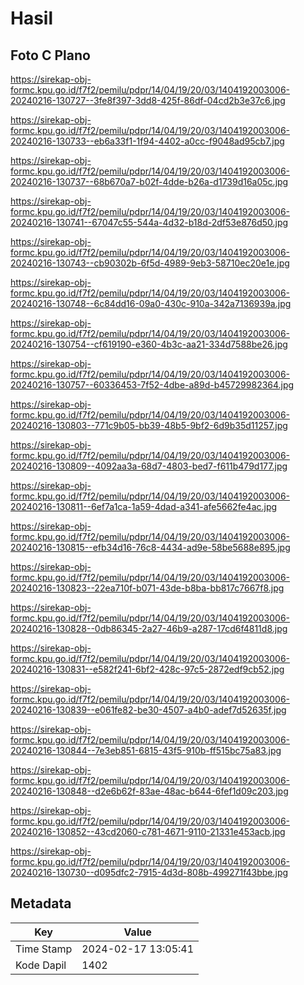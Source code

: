 # Hasil

## Foto C Plano

https://sirekap-obj-formc.kpu.go.id/f7f2/pemilu/pdpr/14/04/19/20/03/1404192003006-20240216-130727--3fe8f397-3dd8-425f-86df-04cd2b3e37c6.jpg

https://sirekap-obj-formc.kpu.go.id/f7f2/pemilu/pdpr/14/04/19/20/03/1404192003006-20240216-130733--eb6a33f1-1f94-4402-a0cc-f9048ad95cb7.jpg

https://sirekap-obj-formc.kpu.go.id/f7f2/pemilu/pdpr/14/04/19/20/03/1404192003006-20240216-130737--68b670a7-b02f-4dde-b26a-d1739d16a05c.jpg

https://sirekap-obj-formc.kpu.go.id/f7f2/pemilu/pdpr/14/04/19/20/03/1404192003006-20240216-130741--67047c55-544a-4d32-b18d-2df53e876d50.jpg

https://sirekap-obj-formc.kpu.go.id/f7f2/pemilu/pdpr/14/04/19/20/03/1404192003006-20240216-130743--cb90302b-6f5d-4989-9eb3-58710ec20e1e.jpg

https://sirekap-obj-formc.kpu.go.id/f7f2/pemilu/pdpr/14/04/19/20/03/1404192003006-20240216-130748--6c84dd16-09a0-430c-910a-342a7136939a.jpg

https://sirekap-obj-formc.kpu.go.id/f7f2/pemilu/pdpr/14/04/19/20/03/1404192003006-20240216-130754--cf619190-e360-4b3c-aa21-334d7588be26.jpg

https://sirekap-obj-formc.kpu.go.id/f7f2/pemilu/pdpr/14/04/19/20/03/1404192003006-20240216-130757--60336453-7f52-4dbe-a89d-b45729982364.jpg

https://sirekap-obj-formc.kpu.go.id/f7f2/pemilu/pdpr/14/04/19/20/03/1404192003006-20240216-130803--771c9b05-bb39-48b5-9bf2-6d9b35d11257.jpg

https://sirekap-obj-formc.kpu.go.id/f7f2/pemilu/pdpr/14/04/19/20/03/1404192003006-20240216-130809--4092aa3a-68d7-4803-bed7-f611b479d177.jpg

https://sirekap-obj-formc.kpu.go.id/f7f2/pemilu/pdpr/14/04/19/20/03/1404192003006-20240216-130811--6ef7a1ca-1a59-4dad-a341-afe5662fe4ac.jpg

https://sirekap-obj-formc.kpu.go.id/f7f2/pemilu/pdpr/14/04/19/20/03/1404192003006-20240216-130815--efb34d16-76c8-4434-ad9e-58be5688e895.jpg

https://sirekap-obj-formc.kpu.go.id/f7f2/pemilu/pdpr/14/04/19/20/03/1404192003006-20240216-130823--22ea710f-b071-43de-b8ba-bb817c7667f8.jpg

https://sirekap-obj-formc.kpu.go.id/f7f2/pemilu/pdpr/14/04/19/20/03/1404192003006-20240216-130828--0db86345-2a27-46b9-a287-17cd6f4811d8.jpg

https://sirekap-obj-formc.kpu.go.id/f7f2/pemilu/pdpr/14/04/19/20/03/1404192003006-20240216-130831--e582f241-6bf2-428c-97c5-2872edf9cb52.jpg

https://sirekap-obj-formc.kpu.go.id/f7f2/pemilu/pdpr/14/04/19/20/03/1404192003006-20240216-130839--e061fe82-be30-4507-a4b0-adef7d52635f.jpg

https://sirekap-obj-formc.kpu.go.id/f7f2/pemilu/pdpr/14/04/19/20/03/1404192003006-20240216-130844--7e3eb851-6815-43f5-910b-ff515bc75a83.jpg

https://sirekap-obj-formc.kpu.go.id/f7f2/pemilu/pdpr/14/04/19/20/03/1404192003006-20240216-130848--d2e6b62f-83ae-48ac-b644-6fef1d09c203.jpg

https://sirekap-obj-formc.kpu.go.id/f7f2/pemilu/pdpr/14/04/19/20/03/1404192003006-20240216-130852--43cd2060-c781-4671-9110-21331e453acb.jpg

https://sirekap-obj-formc.kpu.go.id/f7f2/pemilu/pdpr/14/04/19/20/03/1404192003006-20240216-130730--d095dfc2-7915-4d3d-808b-499271f43bbe.jpg


## Metadata

| Key        | Value               |
| ---------- | ------------------- |
| Time Stamp | 2024-02-17 13:05:41 |
| Kode Dapil | 1402                |



